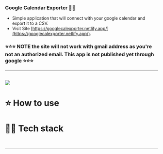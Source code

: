 ### Google Calendar Exporter 📅📝
- Simple application that will connect with your google calendar and export it to a CSV.
- Visit Site [https://googlecalexporter.netlify.app/](https://googlecalexporter.netlify.app/).
### ⭐⭐⭐ NOTE the site will not work with gmail address as you're not an authorized email. This app is not published yet through google ⭐⭐⭐

---

<br />

<img src="google_cal_export_1"/>

# ⭐ How to use

> 


# 👨‍💻 Tech stack



<br />



---

